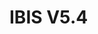 # IBIS V5.4

```{include} ./markdown/IBIS-suite_release_notes_v5_SP4_Update_1_(Definitief).md
```

```{include} ./markdown/IBIS-suite_release_notes_v5_SP4_hotfixes.md
```

```{include} ./markdown/IBIS-suite_release_notes_v5_SP4_hotfix_11.md
```